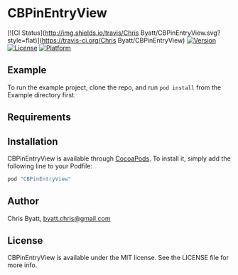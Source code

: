 # CBPinEntryView

[![CI Status](http://img.shields.io/travis/Chris Byatt/CBPinEntryView.svg?style=flat)](https://travis-ci.org/Chris Byatt/CBPinEntryView)
[![Version](https://img.shields.io/cocoapods/v/CBPinEntryView.svg?style=flat)](http://cocoapods.org/pods/CBPinEntryView)
[![License](https://img.shields.io/cocoapods/l/CBPinEntryView.svg?style=flat)](http://cocoapods.org/pods/CBPinEntryView)
[![Platform](https://img.shields.io/cocoapods/p/CBPinEntryView.svg?style=flat)](http://cocoapods.org/pods/CBPinEntryView)

## Example

To run the example project, clone the repo, and run `pod install` from the Example directory first.

## Requirements

## Installation

CBPinEntryView is available through [CocoaPods](http://cocoapods.org). To install
it, simply add the following line to your Podfile:

```ruby
pod "CBPinEntryView"
```

## Author

Chris Byatt, byatt.chris@gmail.com

## License

CBPinEntryView is available under the MIT license. See the LICENSE file for more info.
